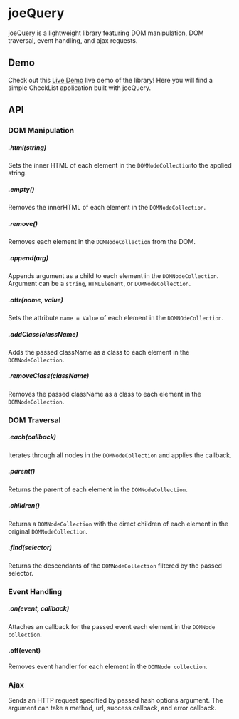 # joeQuery

joeQuery is a lightweight library featuring DOM manipulation, DOM traversal, event handling, and ajax requests.

##

## Demo

Check out this [Live Demo](https://joetessy.github.io/joeQueryDemo/ "live demo")
live demo of the library! Here you will find a simple CheckList application built with joeQuery.

##

## API

### DOM Manipulation

##### .html(string)
Sets the inner HTML of each element in the ```DOMNodeCollection```to the applied string.

##### .empty()
Removes the innerHTML of each element in the ```DOMNodeCollection```.

##### .remove()
Removes each element in the ```DOMNodeCollection``` from the DOM.

##### .append(arg)
Appends argument as a child to each element in the ```DOMNodeCollection```. Argument can be a ```string```, ```HTMLElement```, or ```DOMNodeCollection```.

##### .attr(name, value)
Sets the attribute ```name = Value``` of each element in the ```DOMNOdeCollection```.

##### .addClass(className)
Adds the passed className as a class to each element in the ```DOMNodeCollection```.

##### .removeClass(className)
Removes the passed className as a class to each element in the ```DOMNodeCollection```.

### DOM Traversal

##### .each(callback)
Iterates through all nodes in the ```DOMNodeCollection``` and applies the callback.

##### .parent()
Returns the parent of each element in the ```DOMNodeCollection```.

##### .children()
Returns a ```DOMNodeCollection``` with the direct children of each element in the original ```DOMNodeCollection```.

##### .find(selector)
Returns the descendants of the ```DOMNodeCollection``` filtered by the passed selector.

### Event Handling

##### .on(event, callback)
Attaches an callback for the passed event each element in the ```DOMNode collection```.

#### .off(event)
Removes event handler for each element in the ```DOMNode collection```.


### Ajax

Sends an HTTP request specified by passed hash options argument. The argument can take a method, url, success callback, and error callback.
